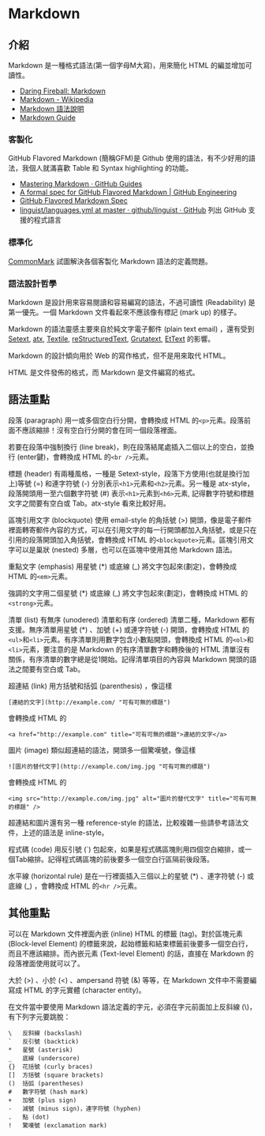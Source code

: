 # Markdown

## 介紹

Markdown 是一種格式語法(第一個字母M大寫)，用來簡化 HTML 的編並增加可讀性。 

* [Daring Fireball: Markdown](https://daringfireball.net/projects/markdown/)
* [Markdown - Wikipedia](https://en.wikipedia.org/wiki/Markdown)
* [Markdown 語法說明](http://markdown.tw/)
* [Markdown Guide](https://www.markdownguide.org/)

### 客製化

GitHub Flavored Markdown (簡稱GFM)是 Github 使用的語法，有不少好用的語法，我個人就滿喜歡 Table 和 Syntax highlighting 的功能。

* [Mastering Markdown · GitHub Guides](https://guides.github.com/features/mastering-markdown/)
* [A formal spec for GitHub Flavored Markdown | GitHub Engineering](https://githubengineering.com/a-formal-spec-for-github-markdown/)
* [GitHub Flavored Markdown Spec](https://github.github.com/gfm/)
* [linguist/languages.yml at master · github/linguist · GitHub](https://github.com/github/linguist/blob/master/lib/linguist/languages.yml) 列出 GitHub 支援的程式語言

### 標準化

[CommonMark](http://commonmark.org/) 試圖解決各個客製化 Markdown 語法的定義問題。

### 語法設計哲學

Markdown 是設計用來容易閱讀和容易編寫的語法，不過可讀性 (Readability) 是第一優先。一個 Markdown 文件看起來不應該像有標記 (mark up) 的樣子。

Markdown 的語法靈感主要來自於純文字電子郵件 (plain text email) ，還有受到 [Setext][1], [atx][2], [Textile][3], [reStructuredText][4], [Grutatext][5], [EtText][6] 的影響。

[1]: http://docutils.sourceforge.net/mirror/setext.html
[2]: http://www.aaronsw.com/2002/atx/
[3]: http://textism.com/tools/textile/
[4]: http://docutils.sourceforge.net/rst.html
[5]: http://www.triptico.com/software/grutatxt.html
[6]: http://ettext.taint.org/doc/

Markdown 的設計傾向用於 Web 的寫作格式，但不是用來取代 HTML。

HTML 是文件發佈的格式，而 Markdown 是文件編寫的格式。

## 語法重點

段落 (paragraph) 用一或多個空白行分開，會轉換成 HTML 的`<p>`元素。段落前面不應該縮排！沒有空白行分開的會在同一個段落裡面。

若要在段落中強制換行 (line break)，則在段落結尾處插入二個以上的空白，並換行 (enter鍵)，會轉換成 HTML 的`<br />`元素。

標題 (header) 有兩種風格，一種是 Setext-style，段落下方使用(也就是換行加上)等號 (=) 和連字符號 (-) 分別表示`<h1>`元素和`<h2>`元素。另一種是 atx-style，段落開頭用一至六個數字符號 (#) 表示`<h1>`元素到`<h6>`元素,
記得數字符號和標題文字之間要有空白或 Tab。atx-style 看來比較好用。

區塊引用文字 (blockquote) 使用 email-style 的角括號 (>) 開頭，像是電子郵件裡面轉寄郵件內容的方式，可以在引用文字的每一行開頭都加入角括號，或是只在引用的段落開頭加入角括號，會轉換成 HTML 的`<blockquote>`元素。區塊引用文字可以是巢狀 (nested) 多層，也可以在區塊中使用其他 Markdown 語法。

重點文字 (emphasis) 用星號 (*) 或底線 (_) 將文字包起來(劃定)，會轉換成 HTML 的`<em>`元素。

強調的文字用二個星號 (*) 或底線 (_) 將文字包起來(劃定)，會轉換成 HTML 的`<strong>`元素。

清單 (list) 有無序 (unodered) 清單和有序 (ordered) 清單二種，Markdown 都有支援。無序清單用星號 (*) 、加號 (+) 或連字符號 (-) 開頭，會轉換成 HTML 的`<ul>`和`<li>`元素。有序清單則用數字包含小數點開頭，會轉換成 HTML 的`<ol>`和`<li>`元素，要注意的是 Markdown 的有序清單數字和轉換後的 HTML 清單沒有關係，有序清單的數字總是從1開始。記得清單項目的內容與 Markdown 開頭的語法之間要有空白或 Tab。

超連結 (link) 用方括號和括弧 (parenthesis) ，像這樣

    [連結的文字](http://example.com/ "可有可無的標題")

會轉換成 HTML 的

    <a href="http://example.com" title="可有可無的標題">連結的文字</a>

圖片 (image) 類似超連結的語法，開頭多一個驚嘆號，像這樣

    ![圖片的替代文字](http://example.com/img.jpg "可有可無的標題")

會轉換成 HTML 的

    <img src="http://example.com/img.jpg" alt="圖片的替代文字" title="可有可無的標題" />

超連結和圖片還有另一種 reference-style 的語法，比較複雜一些請參考語法文件，上述的語法是 inline-style。

程式碼 (code) 用反引號 (\`) 包起來，如果是程式碼區塊則用四個空白縮排，或一個Tab縮排。記得程式碼區塊的前後要多一個空白行區隔前後段落。

水平線 (horizontal rule) 是在一行裡面插入三個以上的星號 (*) 、連字符號 (-) 或底線 (_) ，會轉換成 HTML 的`<hr />`元素。

## 其他重點

可以在 Markdown 文件裡面內嵌 (inline) HTML 的標籤 (tag)。對於區塊元素 (Block-level Element) 的標籤來說，起始標籤和結束標籤前後要多一個空白行，而且不應該縮排。而內嵌元素 (Text-level Element) 的話，直接在 Markdown 的段落裡面使用就可以了。

大於 (>) 、小於 (<) 、ampersand 符號 (&) 等等，在 Markdown 文件中不需要編寫成 HTML 的字元實體 (character entity)。

在文件當中要使用 Markdown 語法定義的字元，必須在字元前面加上反斜線 (\\)，有下列字元要跳脫：

    \   反斜線 (backslash)
    `   反引號 (backtick)
    *   星號 (asterisk)
    _   底線 (underscore)
    {}  花括號 (curly braces)
    []  方括號 (square brackets)
    ()  括弧 (parentheses)
    #   數字符號 (hash mark)
    +   加號 (plus sign)
    -   減號 (minus sign)，連字符號 (hyphen)
    .   點 (dot)
    !   驚嘆號 (exclamation mark)
